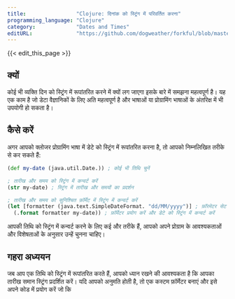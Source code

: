 ```yaml
---
title:                "Clojure: दिनांक को स्ट्रिंग में परिवर्तित करना"
programming_language: "Clojure"
category:             "Dates and Times"
editURL:              "https://github.com/dogweather/forkful/blob/master/content/hi/clojure/converting-a-date-into-a-string.md"
---
```


{{< edit_this_page >}}

## क्यों

कोई भी व्यक्ति दिन को स्ट्रिंग में रूपांतरित करने में क्यों लग जाएगा इसके बारे में समझना महत्वपूर्ण है। यह एक काम है जो डेटा वैज्ञानिकों के लिए अति महत्वपूर्ण है और भाषाओं या प्रोग्रामिंग भाषाओं के अंतरिक्ष में भी उपयोगी हो सकता है।

## कैसे करें

अगर आपको क्लोजर प्रोग्रामिंग भाषा में डेटे को स्ट्रिंग में रूपांतरित करना है, तो आपको निम्नलिखित तरीके से कर सकते हैं: 

```Clojure
(def my-date (java.util.Date.)) ; कोई भी तिथि चुनें

; तारीख और समय को स्ट्रिंग में कन्वर्ट करें
(str my-date) ; स्ट्रिंग में तारीख और समयों का प्रदर्शन 

; तारीख और समय को सुनिश्चित फ़ॉर्मेट में स्ट्रिंग में कन्वर्ट करें
(let [formatter (java.text.SimpleDateFormat. "dd/MM/yyyy")] ; फ़ॉरमेटर सेट करें
  (.format formatter my-date)) ; फ़ॉर्मेटर प्रयोग करें और डेटे को स्ट्रिंग में कन्वर्ट करें
```

आपकी तिथि को स्ट्रिंग में कन्वर्ट करने के लिए कई और तरीके हैं, आपको अपने प्रोग्राम के आवश्यकताओं और विशेषताओं के अनुसार उन्हें चुनना चाहिए।

## गहरा अध्ययन

जब आप एक तिथि को स्ट्रिंग में रूपांतरित करते हैं, आपको ध्यान रखने की आवश्यकता है कि आपका तारीख समान स्ट्रिंग प्रदर्शित करें। यदि आपको अनुमति होती है, तो एक कस्टम फ़ॉर्मेटर बनाएं और इसे अपने कोड में प्रयोग करें जो कि